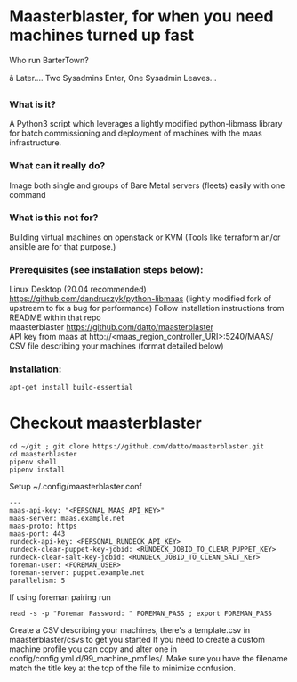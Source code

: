 # Maasterblaster, for when you need machines turned up fast

Who run BarterTown?

â Later.... Two Sysadmins Enter, One Sysadmin Leaves...

### What is it?

A Python3 script which leverages a lightly modified python-libmass library for batch commissioning and deployment of machines with the maas
infrastructure.

### What can it really do?

Image both single and groups of Bare Metal servers (fleets) easily with one command

### What is this not for?

Building virtual machines on openstack or KVM (Tools like terraform an/or ansible are for that purpose.)

### Prerequisites (see installation steps below):

Linux Desktop (20.04 recommended)  
https://github.com/dandruczyk/python-libmaas (lightly modified fork of upstream to fix a bug for performance) Follow installation instructions from
README within that repo  
maasterblaster https://github.com/datto/maasterblaster  
API key from maas at http://<maas_region_controller_URI>:5240/MAAS/  
CSV file describing your machines (format detailed below)

### Installation:

```
apt-get install build-essential
```
# Checkout maasterblaster
```
cd ~/git ; git clone https://github.com/datto/maasterblaster.git
cd maasterblaster
pipenv shell
pipenv install
```

Setup ~/.config/maasterblaster.conf
```
---
maas-api-key: "<PERSONAL_MAAS_API_KEY>"
maas-server: maas.example.net
maas-proto: https
maas-port: 443
rundeck-api-key: <PERSONAL_RUNDECK_API_KEY>
rundeck-clear-puppet-key-jobid: <RUNDECK_JOBID_TO_CLEAR_PUPPET_KEY>
rundeck-clear-salt-key-jobid: <RUNDECK_JOBID_TO_CLEAN_SALT_KEY>
foreman-user: <FOREMAN_USER>
foreman-server: puppet.example.net
parallelism: 5
```
If using foreman pairing run
```
read -s -p "Foreman Password: " FOREMAN_PASS ; export FOREMAN_PASS
```

Create a CSV describing your machines, there's a template.csv in maasterblaster/csvs to get you started
If you need to create a custom machine profile you can copy and alter one in config/config.yml.d/99_machine_profiles/. Make sure you have the
filename match the title key at the top of the file to minimize confusion.


